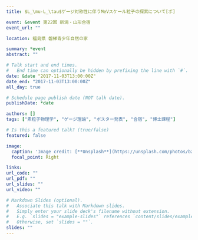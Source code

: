 ```yaml
---
title: $L_\mu-L_\tau$ゲージ対称性に伴うMeVスケール粒子の探索について[ポ]

event: &event 第22回 新潟・山形合宿
event_url: ""

location: 福島県 磐梯青少年自然の家

summary: *event
abstract: ""

# Talk start and end times.
#   End time can optionally be hidden by prefixing the line with `#`.
date: &date "2017-11-03T13:00:00Z"
date_end: "2017-11-03T13:00:00Z"
all_day: true

# Schedule page publish date (NOT talk date).
publishDate: *date

authors: []
tags: ["素粒子物理学", "ゲージ理論", "ポスター発表", "合宿", "博士課程"]

# Is this a featured talk? (true/false)
featured: false

image:
  caption: 'Image credit: [**Unsplash**](https://unsplash.com/photos/bzdhc5b3Bxs)'
  focal_point: Right

links:
url_code: ""
url_pdf: ""
url_slides: ""
url_video: ""

# Markdown Slides (optional).
#   Associate this talk with Markdown slides.
#   Simply enter your slide deck's filename without extension.
#   E.g. `slides = "example-slides"` references `content/slides/example-slides.md`.
#   Otherwise, set `slides = ""`.
slides: ""
---
```

